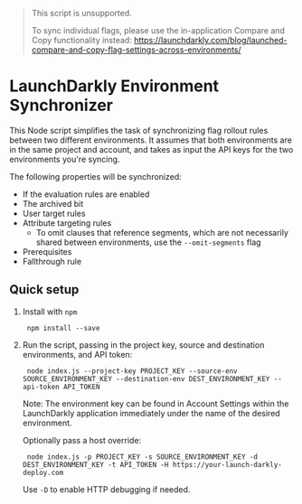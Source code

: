 > This script is unsupported. 
>
> To sync individual flags, please use the in-application Compare and Copy functionality instead:
> https://launchdarkly.com/blog/launched-compare-and-copy-flag-settings-across-environments/

LaunchDarkly Environment Synchronizer
=====================================

This Node script simplifies the task of synchronizing flag rollout rules between two different environments. 
It assumes that both environments are in the same project and account, and takes as input the API keys for 
the two environments you're syncing.

The following properties will be synchronized:

* If the evaluation rules are enabled
* The archived bit
* User target rules
* Attribute targeting rules
  * To omit clauses that reference segments, which are not necessarily shared between environments, use the `--omit-segments` flag
* Prerequisites
* Fallthrough rule

Quick setup
-----------

1. Install with `npm`

        npm install --save

2. Run the script, passing in the project key, source and destination environments, and API token:

        node index.js --project-key PROJECT_KEY --source-env SOURCE_ENVIRONMENT_KEY --destination-env DEST_ENVIRONMENT_KEY --api-token API_TOKEN
   
   Note: The environment key can be found in Account Settings within the LaunchDarkly application immediately under the name of the desired environment.
   
   Optionally pass a host override:

        node index.js -p PROJECT_KEY -s SOURCE_ENVIRONMENT_KEY -d DEST_ENVIRONMENT_KEY -t API_TOKEN -H https://your-launch-darkly-deploy.com

   Use `-D` to enable HTTP debugging if needed.
